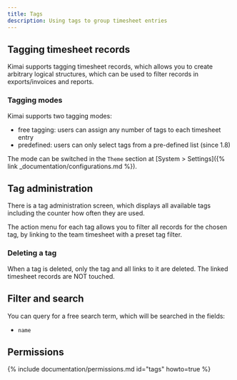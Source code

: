 ```yaml
---
title: Tags
description: Using tags to group timesheet entries
---
```


## Tagging timesheet records

Kimai supports tagging timesheet records, which allows you to create arbitrary logical structures, 
which can be used to filter records in exports/invoices and reports.

### Tagging modes

Kimai supports two tagging modes: 

- free tagging: users can assign any number of tags to each timesheet entry
- predefined: users can only select tags from a pre-defined list (since 1.8)

The mode can be switched in the `Theme` section at [System > Settings]({% link _documentation/configurations.md %}).

## Tag administration

There is a tag administration screen, which displays all available tags including the counter how often they are used.

The action menu for each tag allows you to filter all records for the chosen tag, by linking to the team timesheet with 
a preset tag filter.

### Deleting a tag

When a tag is deleted, only the tag and all links to it are deleted.
The linked timesheet records are NOT touched. 

## Filter and search 

You can query for a free search term, which will be searched in the fields:
- `name`

## Permissions

{% include documentation/permissions.md id="tags" howto=true %}
